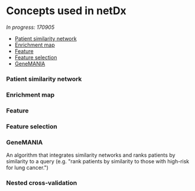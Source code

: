 # Concepts used in netDx

*In progress: 170905*

* <a href="#psn">Patient similarity network</a>
* <a href="#emap">Enrichment map</a>
* <a href="#feat">Feature</a>
* <a href="#featsel">Feature selection</a>
* <a href="#gm">GeneMANIA</a>

<a name="psn"></a>
### Patient similarity network
<a name="emap"></a>
### Enrichment map
<a name="feat"></a>
### Feature
<a name="featsel"></a>
### Feature selection
<a name="gm"></a>
### GeneMANIA
An algorithm that integrates similarity networks and ranks patients by similarity to a query (e.g. "rank patients by similarity to those with high-risk for lung cancer.")
<a name="nestedcv"></a>
### Nested cross-validation


